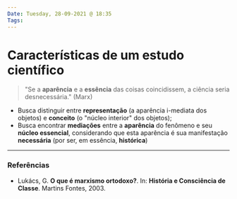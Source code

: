 ```yaml
---
Date: Tuesday, 28-09-2021 @ 18:35
Tags:
---
```

# Características de um estudo científico
> "Se a **aparência** e a **essência** das coisas coincidissem, a ciência seria desnecessária." (Marx)

- Busca distinguir entre **representação** (a aparência i-mediata dos objetos) e **conceito** (o "núcleo interior" dos objetos);
- Busca encontrar **mediações** entre a **aparência** do fenômeno e seu **núcleo essencial**, considerando que esta aparência é sua manifestação **necessária** (por ser, em essência, **histórica**)

---
### Referências
- Lukács, G. **O que é marxismo ortodoxo?**. In: **História e Consciência de Classe**. Martins Fontes, 2003. 